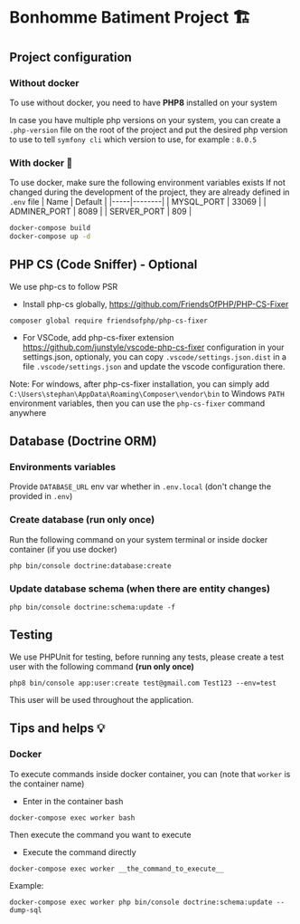 # Bonhomme Batiment Project 🏗️

## Project configuration

### Without docker

To use without docker, you need to have **PHP8** installed on your system

In case you have multiple php versions on your system, you can create a ``.php-version`` file on the root of the project
and put the desired php version to use to tell ``symfony cli`` which version to use, for example :
```8.0.5```

### With docker 🐳

To use docker, make sure the following environment variables exists
If not changed during the development of the project, they are already defined in ``.env`` file
| Name | Default |
|-----|--------|
| MYSQL_PORT | 33069 |
| ADMINER_PORT | 8089 |
| SERVER_PORT | 809 |


```bash
docker-compose build
docker-compose up -d
```

## PHP CS (Code Sniffer) - Optional

We use php-cs to follow PSR

- Install php-cs globally, https://github.com/FriendsOfPHP/PHP-CS-Fixer
```
composer global require friendsofphp/php-cs-fixer
```
- For VSCode, add php-cs-fixer extension https://github.com/junstyle/vscode-php-cs-fixer configuration in your settings.json, optionaly, you can copy ```.vscode/settings.json.dist``` in a file ```.vscode/settings.json``` and update the vscode configuration there.

Note: For windows, after php-cs-fixer installation, you can simply add ``C:\Users\stephan\AppData\Roaming\Composer\vendor\bin`` to Windows ``PATH`` environment variables, then you can use the ```php-cs-fixer``` command anywhere


## Database (Doctrine ORM)

### Environments variables
Provide ``DATABASE_URL`` env var whether in ``.env.local`` (don't change the provided in ``.env``)

### Create database (run only once)

Run the following command on your system terminal or inside docker container (if you use docker)

```php bin/console doctrine:database:create ```

### Update database schema (when there are entity changes)

```
php bin/console doctrine:schema:update -f
```

## Testing

We use PHPUnit for testing, before running any tests, please create a test user with the following command **(run only once)**
```
php8 bin/console app:user:create test@gmail.com Test123 --env=test
```
This user will be used throughout the application.

## Tips and helps 💡

### Docker

To execute commands inside docker container, you can (note that ``worker`` is the container name)
- Enter in the container bash
```
docker-compose exec worker bash
```
Then execute the command you want to execute
- Execute the command directly
```
docker-compose exec worker __the_command_to_execute__
```
Example:
```
docker-compose exec worker php bin/console doctrine:schema:update --dump-sql
```
